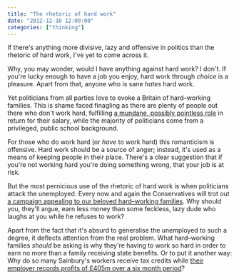 ```yaml
---
title: "The rhetoric of hard work"
date: "2012-12-16 12:00:00"
categories: ["thinking"]
---
```



If there's anything more divisive, lazy and offensive in politics than the rhetoric of hard work, I've yet to come across it.

Why, you may wonder, would I have anything against hard work? I don't. If you're lucky enough to have a job you enjoy, hard work through _choice_ is a pleasure. Apart from that, anyone who is sane _hates_ hard work.

Yet politicians from all parties love to evoke a Britain of hard–working families. This is shame faced finagling as there are plenty of people out there who don't work hard, fulfilling [a mundane, possibly pointless role](https://www.thedailymash.co.uk/news/society/lots-of-lazy-bastards-have-jobs-2012120652158) in return for their salary, while the majority of politicians come from a privileged, public school background.

For those who do work hard (or _have_ to work hard) this romanticism is offensive. Hard work should be a source of anger; instead, it's used as a means of keeping people in their place. There's a clear suggestion that if you're not working hard you're doing something wrong, that your job is at risk.

But the most pernicious use of the rhetoric of hard work is when politicians attack the unemployed. Every now and again the Conservatives will trot out [a campaign appealing to our beloved hard–working families](https://www.conservatives.com/Get_involved/benefits_haveyoursay.aspx). Why should you, they'll argue, earn less money than some feckless, lazy dude who laughs at you while he refuses to work?

Apart from the fact that it's absurd to generalise the unemployed to such a degree, it deflects attention from the real problem. What hard–working families _should_ be asking is why they're having to work so hard in order to earn no more than a family receiving state benefits. Or to put it another way: Why do so many Sainbury's workers receive tax credits while [their employer records profits of £405m over a six month period](https://www.bbc.co.uk/news/business-20321696)?

